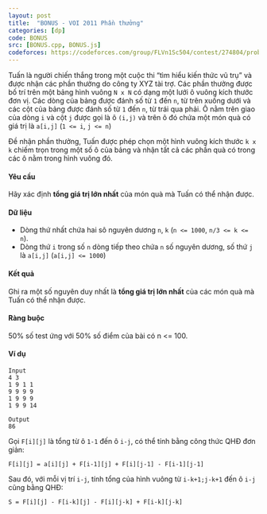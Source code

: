```yaml
---
layout: post
title:  "BONUS - VOI 2011 Phần thưởng"
categories: [dp]
code: BONUS
src: [BONUS.cpp, BONUS.js]
codeforces: https://codeforces.com/group/FLVn1Sc504/contest/274804/problem/E
---
```


Tuấn là người chiến thắng trong một cuộc thi “tìm hiểu kiến thức vũ trụ” và được nhận các phần thưởng do công ty XYZ tài trợ. Các phần thưởng được bố trí trên một bảng hình vuông `N x N` có dạng một lưới ô vuông kích thước đơn vị. Các dòng của bảng được đánh số từ `1` đến `n`, từ trên xuống dưới và các cột của bảng được đánh số từ `1` đến `n`, từ trái qua phải. Ô nằm trên giao của dòng `i` và cột `j` được gọi là ô `(i,j)` và trên ô đó chứa một món quà có giá trị là `a[i,j]` (`1 <= i`, `j <= n`)

Đề nhận phần thưởng, Tuấn được phép chọn một hình vuông kích thước `k x k` chiếm trọn trong một số ô của bảng và nhận tất cả các phần quà có trong các ô nằm trong hình vuông đó.

#### Yêu cầu

Hãy xác định **tổng giá trị lớn nhất** của món quà mà Tuấn có thể nhận được.

#### Dữ liệu

+ Dòng thứ nhất chứa hai sô nguyên dương `n`, `k` (`n <= 1000`, `n/3 <= k <= n`).
+ Dòng thứ `i` trong số `n` dòng tiếp theo chứa `n` số nguyên dương, số thứ `j` là `a[i,j]` (`a[i,j] <= 1000`)

#### Kết quả

Ghi ra một số nguyên duy nhất là **tổng giá trị lớn nhất** của các món quà mà Tuấn có thể nhận được.

#### Ràng buộc

50% số test ứng với 50% số điểm của bài có n <= 100.

#### Ví dụ

```
Input
4 3
1 9 1 1
9 9 9 9
1 9 9 9
1 9 9 14

Output
86
```

<!--more-->

Gọi `F[i][j]` là tổng từ ô `1-1` đến ô `i-j`, có thể tính bằng công thức QHĐ đơn giản:

`F[i][j] = a[i][j] + F[i-1][j] + F[i][j-1] - F[i-1][j-1]`

Sau đó, với mỗi vị trí `i-j`, tính tổng của hình vuông từ `i-k+1;j-k+1` đến ô `i-j` cũng bằng QHĐ: 

`S = F[i][j] - F[i-k][j] - F[i][j-k] + F[i-k][j-k]`
